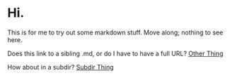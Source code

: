 # Hi.

This is for me to try out some markdown stuff. Move along; nothing to see here.

Does this link to a sibling .md, or do I have to have a full URL? [Other Thing](OtherThing.md)

How about in a subdir?  [Subdir Thing](subdir\Thing.md)

